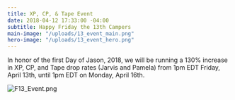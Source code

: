 ```yaml
---
title: XP, CP, & Tape Event
date: 2018-04-12 17:33:00 -04:00
subtitle: Happy Friday the 13th Campers
main-image: "/uploads/13_event_main.png"
hero-image: "/uploads/13_event_hero.png"
---
```


In honor of the first Day of Jason, 2018, we will be running a 130% increase in XP, CP, and Tape drop rates (Jarvis and Pamela) from 1pm EDT Friday, April 13th, until 1pm EDT on Monday, April 16th.

![F13_Event.png](/uploads/F13_Event.png)
